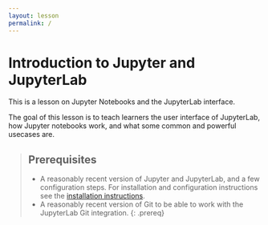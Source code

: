 ```yaml
---
layout: lesson
permalink: /
---
```


# Introduction to Jupyter and JupyterLab

This is a lesson on Jupyter Notebooks and the JupyterLab interface.

The goal of this lesson is to teach learners the user interface of JupyterLab,
how Jupyter notebooks work, and what some common and powerful usecases are.

> ## Prerequisites
>
> - A reasonably recent version of Jupyter and JupyterLab, and a few configuration steps.
>   For installation and configuration instructions see the
>   [installation instructions](https://coderefinery.github.io/installation/jupyter/).
> - A reasonably recent version of Git to be able to work with the JupyterLab
>   Git integration.
{: .prereq}
